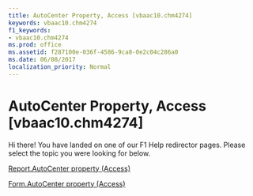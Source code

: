 ```yaml
---
title: AutoCenter Property, Access [vbaac10.chm4274]
keywords: vbaac10.chm4274
f1_keywords:
- vbaac10.chm4274
ms.prod: office
ms.assetid: f287100e-036f-4586-9ca8-0e2c04c286a0
ms.date: 06/08/2017
localization_priority: Normal
---
```



# AutoCenter Property, Access [vbaac10.chm4274]

Hi there! You have landed on one of our F1 Help redirector pages. Please select the topic you were looking for below.

[Report.AutoCenter property (Access)](http://msdn.microsoft.com/library/d4a12dac-1000-38cd-e4ed-4f5879dfe4a0%28Office.15%29.aspx)

[Form.AutoCenter property (Access)](http://msdn.microsoft.com/library/a60f8783-5a25-42b5-da99-c5e2925fd6ea%28Office.15%29.aspx)


